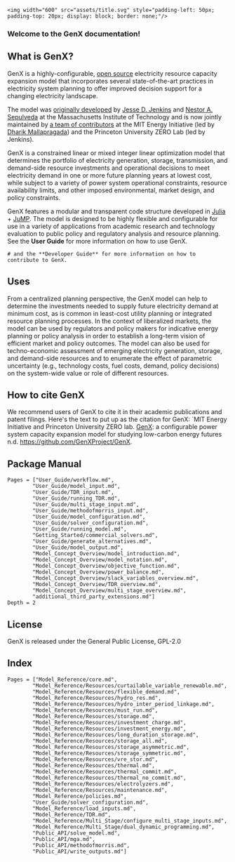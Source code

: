 ```@raw html
<img width="600" src="assets/title.svg" style="padding-left: 50px; padding-top: 20px; display: block; border: none;"/>
```

### Welcome to the GenX documentation! 

## What is GenX?

GenX is a highly-configurable, [open source](https://github.com/GenXProject/GenX/blob/main/LICENSE) electricity resource capacity expansion model that incorporates several state-of-the-art practices in electricity system planning to offer improved decision support for a changing electricity landscape.

The model was [originally developed](https://energy.mit.edu/publication/enhanced-decision-support-changing-electricity-landscape/) by [Jesse D. Jenkins](https://mae.princeton.edu/people/faculty/jenkins) and [Nestor A. Sepulveda](https://energy.mit.edu/profile/nestor-sepulveda/) at the Massachusetts Institute of Technology and is now jointly maintained by [a team of contributors](https://energy.mit.edu/genx/#team) at the MIT Energy Initiative (led by [Dharik Mallapragada](https://mallapragada.mit.edu)) and the Princeton University ZERO Lab (led by Jenkins).

GenX is a constrained linear or mixed integer linear optimization model that determines the portfolio of electricity generation, storage, transmission, and demand-side resource investments and operational decisions to meet electricity demand in one or more future planning years at lowest cost, while subject to a variety of power system operational constraints, resource availability limits, and other imposed environmental, market design, and policy constraints.

GenX features a modular and transparent code structure developed in [Julia](http://julialang.org/) + [JuMP](http://jump.dev/). The model is designed to be highly flexible and configurable for use in a variety of applications from academic research and technology evaluation to public policy and regulatory analysis and resource planning. See the **User Guide** for more information on how to use GenX.
```@meta
# and the **Developer Guide** for more information on how to contribute to GenX.
```

## Uses

From a centralized planning perspective, the GenX model can help to determine the investments needed to supply future electricity demand at minimum cost, as is common in least-cost utility planning or integrated resource planning processes. In the context of liberalized markets, the model can be used by regulators and policy makers for indicative energy planning or policy analysis in order to establish a long-term vision of efficient market and policy outcomes. The model can also be used for techno-economic assessment of emerging electricity generation, storage, and demand-side resources and to enumerate the effect of parametric uncertainty (e.g., technology costs, fuel costs, demand, policy decisions) on the system-wide value or role of different resources.

## How to cite GenX

We recommend users of GenX to cite it in their academic publications and patent filings. Here's the text to put up as the citation for GenX:
`MIT Energy Initiative and Princeton University ZERO lab. [GenX](https://github.com/GenXProject/GenX): a configurable power system capacity expansion model for studying low-carbon energy futures n.d. https://github.com/GenXProject/GenX.

## Package Manual

```@contents
Pages = ["User_Guide/workflow.md",
        "User_Guide/model_input.md",
        "User_Guide/TDR_input.md",
        "User_Guide/running_TDR.md",
        "User_Guide/multi_stage_input.md",
        "User_Guide/methodofmorris_input.md",
        "User_Guide/model_configuration.md",
        "User_Guide/solver_configuration.md",
        "User_Guide/running_model.md",
        "Getting_Started/commercial_solvers.md",
        "User_Guide/generate_alternatives.md",
        "User_Guide/model_output.md",
        "Model_Concept_Overview/model_introduction.md",
        "Model_Concept_Overview/model_notation.md",
        "Model_Concept_Overview/objective_function.md",
        "Model_Concept_Overview/power_balance.md",
        "Model_Concept_Overview/slack_variables_overview.md",
        "Model_Concept_Overview/TDR_overview.md",
        "Model_Concept_Overview/multi_stage_overview.md",
        "additional_third_party_extensions.md"]
Depth = 2
``` 

## License

GenX is released under the General Public License, GPL-2.0

## Index

```@index
Pages = ["Model_Reference/core.md",
        "Model_Reference/Resources/curtailable_variable_renewable.md",
        "Model_Reference/Resources/flexible_demand.md",
        "Model_Reference/Resources/hydro_res.md",
        "Model_Reference/Resources/hydro_inter_period_linkage.md",
        "Model_Reference/Resources/must_run.md",
        "Model_Reference/Resources/storage.md",
        "Model_Reference/Resources/investment_charge.md",
        "Model_Reference/Resources/investment_energy.md",
        "Model_Reference/Resources/long_duration_storage.md",
        "Model_Reference/Resources/storage_all.md",
        "Model_Reference/Resources/storage_asymmetric.md",
        "Model_Reference/Resources/storage_symmetric.md",
        "Model_Reference/Resources/vre_stor.md",
        "Model_Reference/Resources/thermal.md",
        "Model_Reference/Resources/thermal_commit.md",
        "Model_Reference/Resources/thermal_no_commit.md",
        "Model_Reference/Resources/electrolyzers.md",
        "Model_Reference/Resources/maintenance.md",
        "Model_Reference/policies.md",
        "User_Guide/solver_configuration.md",
        "Model_Reference/load_inputs.md",
        "Model_Reference/TDR.md",
        "Model_Reference/Multi_Stage/configure_multi_stage_inputs.md",
        "Model_Reference/Multi_Stage/dual_dynamic_programming.md",
        "Public_API/solve_model.md",
        "Public_API/mga.md",
        "Public_API/methodofmorris.md",
        "Public_API/write_outputs.md"]
```